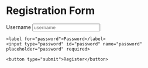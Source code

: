 <!DOCTYPE html>
<html>
<head>
  <title>Simple Registration Form</title>
</head>
<body>
  <h1>Registration Form</h1>

  <form action="/register" method="post">
    <label for="username">Username</label>
    <input type="text" id="username" name="username" placeholder="username" required>

    <label for="password">Password</label>
    <input type="password" id="password" name="password" placeholder="password" required>

    <button type="submit">Register</button>
  </form>
</body>
</html>
